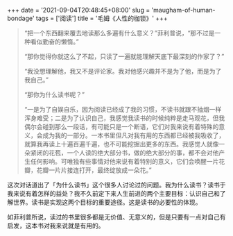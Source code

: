 +++
date = '2021-09-04T20:48:45+08:00'
slug = 'maugham-of-human-bondage'
tags = ['阅读']
title = '毛姆《人性的枷锁》'
+++

> “把一个东西翻来覆去地读那么多遍有什么意义？”菲利普说，“那不过是一种看似勤奋的懒惰。”
>
> “那你觉得你就这么了不起，只读了一遍就能理解天底下最深刻的作家了？”
>
> “我没想理解他，我又不是评论家。我对他感兴趣并不是为了他，而是为了我自己。”
>
> “那你为什么读书呢？”
>
> “一是为了自娱自乐，因为阅读已经成了我的习惯，不读书就跟不抽烟一样浑身难受；二是为了认识自己，我感觉我读书的时候纯粹是走马观花，但我偶尔会碰到那么一段话，有可能只是一个断语，它们对我来说有着特殊的意义，会成为我的一部分。一本书里但凡对我有用的东西都已经被我吸收了，就算我再读上十遍百遍千遍，也不可能挖掘出更多的东西。我感觉人就像一朵紧闭的花苞，一个人读的绝大部分书，做的绝大部分的事，都不会对他产生任何影响。可唯独有些事情对他来说有着特别的意义，它们会唤醒一片花瓣，花瓣一片片接连打开，最终绽放成一朵花。”

这次对话道出了「为什么读书」这个很多人讨论过的问题。我为什么读书？读书于我来说有着怎样的益处？我不久前定下来人生前进的两个主要目标：认识自己和了解世界。读书是实现这两个目标的重要途径。这是读书的必要性的体现。

如菲利普所说，读过的书里很多都是无价值、无意义的，但是只要有一点对自己有启发，这本书对我来说就是有用的。
